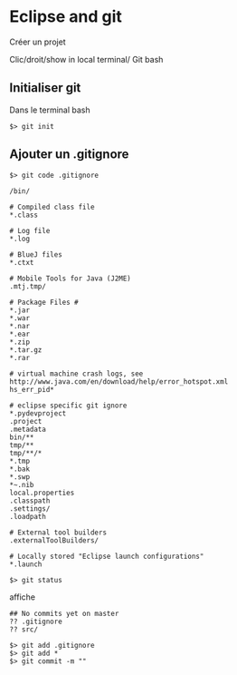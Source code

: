 # Eclipse and git

Créer un projet

Clic/droit/show in local terminal/ Git bash

## Initialiser git

Dans le terminal bash

    $> git init
    
## Ajouter un .gitignore

    $> git code .gitignore

````.gitignore
/bin/
  
# Compiled class file
*.class

# Log file
*.log

# BlueJ files
*.ctxt

# Mobile Tools for Java (J2ME)
.mtj.tmp/

# Package Files #
*.jar
*.war
*.nar
*.ear
*.zip
*.tar.gz
*.rar

# virtual machine crash logs, see http://www.java.com/en/download/help/error_hotspot.xml
hs_err_pid*

# eclipse specific git ignore
*.pydevproject
.project
.metadata
bin/**
tmp/**
tmp/**/*
*.tmp
*.bak
*.swp
*~.nib
local.properties
.classpath
.settings/
.loadpath

# External tool builders
.externalToolBuilders/

# Locally stored "Eclipse launch configurations"
*.launch
````

    $> git status

affiche

    ## No commits yet on master
    ?? .gitignore
    ?? src/
    
    $> git add .gitignore
    $> git add *
    $> git commit -m ""